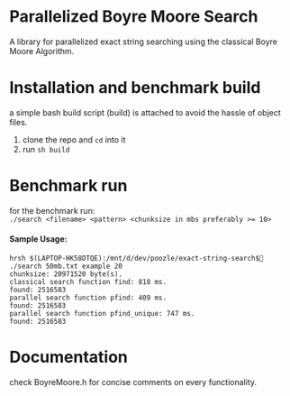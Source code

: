 
# Parallelized Boyre Moore Search
A library for parallelized exact string searching using the classical Boyre Moore Algorithm.


# Installation and benchmark build
a simple bash build script (build) is attached to avoid the hassle of object files. 

1. clone the repo and `cd` into it
2. run `sh build`

# Benchmark run 
for the benchmark run: <br>
`./search <filename> <pattern> <chunksize in mbs preferably >= 10>`

#### Sample Usage:

```
hrsh $(LAPTOP-HK58DTQE):/mnt/d/dev/poozle/exact-string-search$🌙 ./search 50mb.txt example 20
chunksize: 20971520 byte(s).
classical search function find: 818 ms.
found: 2516583
parallel search function pfind: 409 ms.
found: 2516583
parallel search function pfind_unique: 747 ms.
found: 2516583
```

# Documentation 
check BoyreMoore.h for concise comments  on every functionality.




